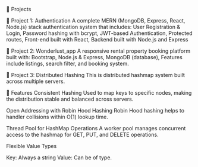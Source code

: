 🚀 Projects

📂 Project 1: Authentication
A complete MERN (MongoDB, Express, React, Node.js) stack authentication system that includes:
User Registration & Login,
Password hashing with bcrypt,
JWT-based Authentication,
Protected routes,
Front-end built with React,
Backend built with Node.js and Express

📂 Project 2: Wonderlust_app
A responsive rental property booking platform built with:
Bootstrap,
Node.js & Express,
MongoDB (database),
Features include listings, search filter, and booking system.


📂 Project 3: Distributed Hashing
This is distributed hashmap system built across multiple servers.

🔧 Features
Consistent Hashing
Used to map keys to specific nodes, making the distribution stable and balanced across servers.

Open Addressing with Robin Hood Hashing
Robin Hood hashing helps to handler collisions within O(1) lookup time.

Thread Pool for HashMap Operations
A worker pool manages concurrent access to the hashmap for GET, PUT, and DELETE operations.

Flexible Value Types

Key: Always a string
Value: Can be of type.
